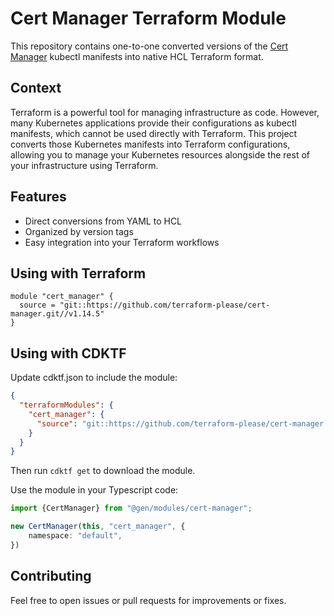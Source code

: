 # Cert Manager Terraform Module

This repository contains one-to-one converted versions of
the [Cert Manager](https://github.com/cert-manager/cert-manager) kubectl manifests into
native HCL Terraform format.

## Context

Terraform is a powerful tool for managing infrastructure as code. However, many Kubernetes applications provide their
configurations as kubectl manifests, which cannot be used directly with Terraform. This project converts those
Kubernetes manifests into Terraform configurations, allowing you to manage your Kubernetes resources alongside the rest
of your infrastructure using Terraform.

## Features

* Direct conversions from YAML to HCL
* Organized by version tags
* Easy integration into your Terraform workflows

## Using with Terraform

```hcl
module "cert_manager" {
  source = "git::https://github.com/terraform-please/cert-manager.git//v1.14.5"
}
```

## Using with CDKTF

Update cdktf.json to include the module:

```json
{
  "terraformModules": {
    "cert_manager": {
      "source": "git::https://github.com/terraform-please/cert-manager.git//v1.14.5"
    }
  }
}
```

Then run `cdktf get` to download the module.

Use the module in your Typescript code:

```typescript
import {CertManager} from "@gen/modules/cert-manager";

new CertManager(this, "cert_manager", {
    namespace: "default",
})
```

## Contributing

Feel free to open issues or pull requests for improvements or fixes.
